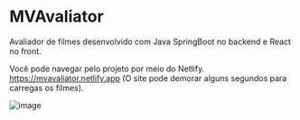 # MVAvaliator
Avaliador de filmes desenvolvido com Java SpringBoot no backend e React no front.

Você pode navegar pelo projeto por meio do Netlify.
https://mvavaliator.netlify.app (O site pode demorar alguns segundos para carregas os filmes).


                          

![image](https://user-images.githubusercontent.com/75635849/149609055-e033ba12-1f87-45e1-9296-d87f7b44b506.png)
